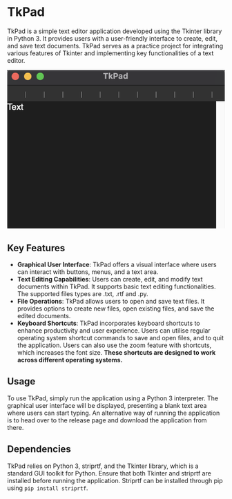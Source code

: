 # TkPad
TkPad is a simple text editor application developed using the Tkinter library in Python 3. It provides users with a user-friendly interface to create, edit, and save text documents. TkPad serves as a practice project for integrating various features of Tkinter and implementing key functionalities of a text editor.

![Image shows TkPad text editor application.](images/preview.png)

## Key Features
* **Graphical User Interface**: TkPad offers a visual interface where users can interact with buttons, menus, and a text area.
* **Text Editing Capabilities**: Users can create, edit, and modify text documents within TkPad. It supports basic text editing functionalities. The supported files types are .txt, .rtf and .py.
* **File Operations**: TkPad allows users to open and save text files. It provides options to create new files, open existing files, and save the edited documents.
* **Keyboard Shortcuts**: TkPad incorporates keyboard shortcuts to enhance productivity and user experience. Users can utilise regular operating system shortcut commands to save and open files, and to quit the application. Users can also use the zoom feature with shortcuts, which increases the font size. **These shortcuts are designed to work across different operating systems.**

## Usage
To use TkPad, simply run the application using a Python 3 interpreter. The graphical user interface will be displayed, presenting a blank text area where users can start typing. An alternative way of running the application is to head over to the release page and download the application from there.

## Dependencies
TkPad relies on Python 3, striprtf, and the Tkinter library, which is a standard GUI toolkit for Python. Ensure that both Tkinter and striprtf are installed before running the application. Striprtf can be installed through pip using `pip install striprtf`.